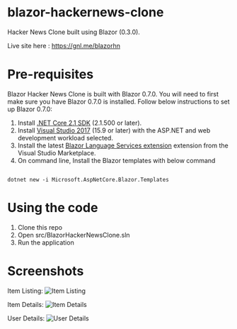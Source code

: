# blazor-hackernews-clone
Hacker News Clone built using Blazor (0.3.0). 

Live site here : https://gnl.me/blazorhn

# Pre-requisites

Blazor Hacker News Clone is built with Blazor 0.7.0. You will need to first make sure you have Blazor 0.7.0 is installed. Follow below instructions to set up Blazor 0.7.0:

1. Install [.NET Core 2.1 SDK](https://go.microsoft.com/fwlink/?linkid=873092) (2.1.500 or later).
2. Install [Visual Studio 2017](https://go.microsoft.com/fwlink/?linkid=873093) (15.9 or later) with the ASP.NET and web development workload selected.
3. Install the latest [Blazor Language Services extension](https://go.microsoft.com/fwlink/?linkid=870389) extension from the Visual Studio Marketplace.
4. On command line, Install the Blazor templates with below command
```

dotnet new -i Microsoft.AspNetCore.Blazor.Templates

```

# Using the code

1. Clone this repo
2. Open src/BlazorHackerNewsClone.sln
3. Run the application

# Screenshots

Item Listing: 
![Item Listing](https://raw.githubusercontent.com/lohithgn/blazor-hackernews-clone/master/assets/ItemsListing.PNG "Item Listing")

Item Details: 
![Item Details](https://raw.githubusercontent.com/lohithgn/blazor-hackernews-clone/master/assets/ItemDetails.PNG "Item Details")

User Details: 
![User Details](https://raw.githubusercontent.com/lohithgn/blazor-hackernews-clone/master/assets/UserDetails.PNG "User Details")
